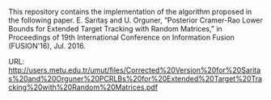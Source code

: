 This repository contains the implementation of the algorithm proposed in the following paper.
E. Sarıtaş and U. Orguner, “Posterior Cramer-Rao Lower Bounds for Extended Target Tracking with Random Matrices,” in Proceedings of 19th International Conference on Information Fusion (FUSION'16), Jul. 2016. 

URL: http://users.metu.edu.tr/umut/files/Corrected%20Version%20for%20Saritas%20and%20Orguner%20PCRLBs%20for%20Extended%20Target%20Tracking%20with%20Random%20Matrices.pdf
